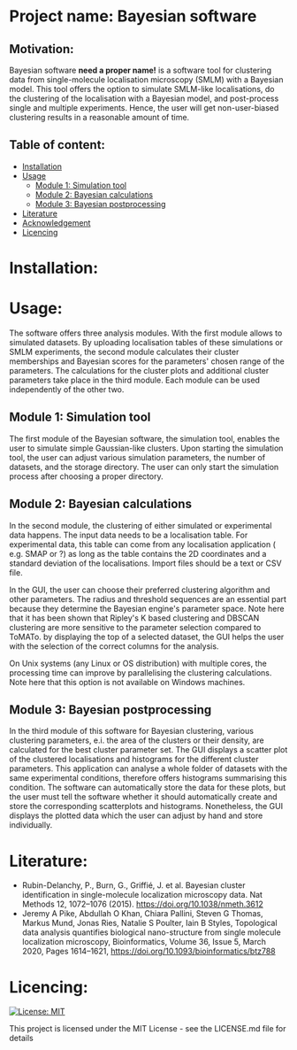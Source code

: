 # Project name: Bayesian software

## Motivation:

Bayesian software **need a proper name!** is a software tool for clustering data from single-molecule localisation
microscopy (SMLM) with a Bayesian model. This tool offers the option to simulate SMLM-like localisations, do the
clustering of the localisation with a Bayesian model, and post-process single and multiple experiments. Hence, the user
will get non-user-biased clustering results in a reasonable amount of time.

## Table of content:

- [Installation](#Installation)
- [Usage](#Usage)
  - [Module 1: Simulation tool](#Module-1:-Simulation-tool)
  - [Module 2: Bayesian calculations](#Module-2:-Bayesian-calculations)
  - [Module 3: Bayesian postprocessing](#Module-3:-Bayesian-postprocessing)
- [Literature](#Literature)
- [Acknowledgement](#Acknowledgment)
- [Licencing](#Licencing)

# Installation:

# Usage:

The software offers three analysis modules. With the first module allows to simulated datasets. By uploading
localisation tables of these simulations or SMLM experiments, the second module calculates their cluster memberships and
Bayesian scores for the parameters' chosen range of the parameters. The calculations for the cluster plots and
additional cluster parameters take place in the third module. Each module can be used independently of the other two.

## Module 1: Simulation tool

The first module of the Bayesian software, the simulation tool, enables the user to simulate simple Gaussian-like
clusters. Upon starting the simulation tool, the user can adjust various simulation parameters, the number of datasets,
and the storage directory. The user can only start the simulation process after choosing a proper directory.

## Module 2: Bayesian calculations

In the second module, the clustering of either simulated or experimental data happens. The input data needs to be a
localisation table. For experimental data, this table can come from any localisation application ( e.g. SMAP or ?)  as
long as the table contains the 2D coordinates and a standard deviation of the localisations. Import files should be a
text or CSV file.

In the GUI, the user can choose their preferred clustering algorithm and other parameters. The radius and threshold
sequences are an essential part because they determine the Bayesian engine's parameter space. Note here that it has been
shown that Ripley's K based clustering and DBSCAN clustering are more sensitive to the parameter selection compared to
ToMATo. by displaying the top of a selected dataset, the GUI helps the user with the selection of the correct columns
for the analysis.

On Unix systems (any Linux or OS distribution) with multiple cores, the processing time can improve by parallelising the
clustering calculations. Note here that this option is not available on Windows machines.

## Module 3: Bayesian postprocessing

In the third module of this software for Bayesian clustering, various clustering parameters, e.i. the area of the
clusters or their density, are calculated for the best cluster parameter set. The GUI displays a scatter plot of the
clustered localisations and histograms for the different cluster parameters. This application can analyse a whole folder
of datasets with the same experimental conditions, therefore offers histograms summarising this condition. The software
can automatically store the data for these plots, but the user must tell the software whether it should automatically
create and store the corresponding scatterplots and histograms. Nonetheless, the GUI displays the plotted data which the
user can adjust by hand and store individually.

# Literature:

- Rubin-Delanchy, P., Burn, G., Griffié, J. et al. Bayesian cluster identification in single-molecule localization
  microscopy data. Nat Methods 12, 1072–1076 (2015). https://doi.org/10.1038/nmeth.3612
- Jeremy A Pike, Abdullah O Khan, Chiara Pallini, Steven G Thomas, Markus Mund, Jonas Ries, Natalie S Poulter, Iain B
  Styles, Topological data analysis quantifies biological nano-structure from single molecule localization microscopy,
  Bioinformatics, Volume 36, Issue 5, March 2020, Pages 1614–1621, https://doi.org/10.1093/bioinformatics/btz788

# Licencing:

[![License: MIT](https://img.shields.io/badge/License-MIT-yellow.svg)](https://opensource.org/licenses/MIT)

This project is licensed under the MIT License - see the LICENSE.md file for details
